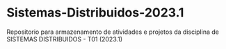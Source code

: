 # Sistemas-Distribuidos-2023.1
Repositorio para armazenamento de atividades e projetos da disciplina de SISTEMAS DISTRIBUIDOS  - T01 (2023.1)
